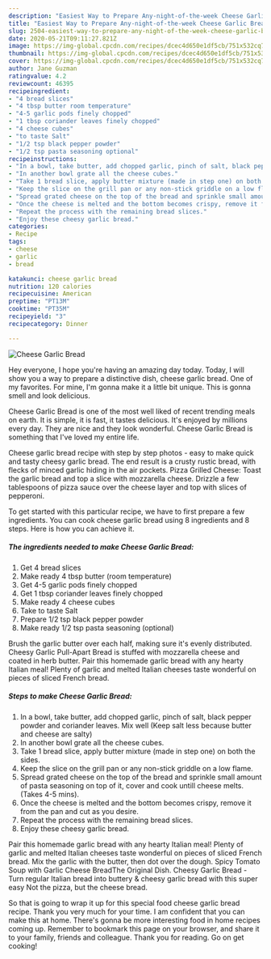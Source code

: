 ```yaml
---
description: "Easiest Way to Prepare Any-night-of-the-week Cheese Garlic Bread"
title: "Easiest Way to Prepare Any-night-of-the-week Cheese Garlic Bread"
slug: 2504-easiest-way-to-prepare-any-night-of-the-week-cheese-garlic-bread
date: 2020-05-21T09:11:27.821Z
image: https://img-global.cpcdn.com/recipes/dcec4d650e1df5cb/751x532cq70/cheese-garlic-bread-recipe-main-photo.jpg
thumbnail: https://img-global.cpcdn.com/recipes/dcec4d650e1df5cb/751x532cq70/cheese-garlic-bread-recipe-main-photo.jpg
cover: https://img-global.cpcdn.com/recipes/dcec4d650e1df5cb/751x532cq70/cheese-garlic-bread-recipe-main-photo.jpg
author: Jane Guzman
ratingvalue: 4.2
reviewcount: 46395
recipeingredient:
- "4 bread slices"
- "4 tbsp butter room temperature"
- "4-5 garlic pods finely chopped"
- "1 tbsp coriander leaves finely chopped"
- "4 cheese cubes"
- "to taste Salt"
- "1/2 tsp black pepper powder"
- "1/2 tsp pasta seasoning optional"
recipeinstructions:
- "In a bowl, take butter, add chopped garlic, pinch of salt, black pepper powder and coriander leaves. Mix well (Keep salt less because butter and cheese are salty)"
- "In another bowl grate all the cheese cubes."
- "Take 1 bread slice, apply butter mixture (made in step one) on both the sides."
- "Keep the slice on the grill pan or any non-stick griddle on a low flame."
- "Spread grated cheese on the top of the bread and sprinkle small amount of pasta seasoning on top of it, cover and cook untill cheese melts. (Takes 4-5 mins)."
- "Once the cheese is melted and the bottom becomes crispy, remove it from the pan and cut as you desire."
- "Repeat the process with the remaining bread slices."
- "Enjoy these cheesy garlic bread."
categories:
- Recipe
tags:
- cheese
- garlic
- bread

katakunci: cheese garlic bread 
nutrition: 120 calories
recipecuisine: American
preptime: "PT13M"
cooktime: "PT35M"
recipeyield: "3"
recipecategory: Dinner

---
```



![Cheese Garlic Bread](https://img-global.cpcdn.com/recipes/dcec4d650e1df5cb/751x532cq70/cheese-garlic-bread-recipe-main-photo.jpg)

Hey everyone, I hope you're having an amazing day today. Today, I will show you a way to prepare a distinctive dish, cheese garlic bread. One of my favorites. For mine, I'm gonna make it a little bit unique. This is gonna smell and look delicious.

Cheese Garlic Bread is one of the most well liked of recent trending meals on earth. It is simple, it is fast, it tastes delicious. It's enjoyed by millions every day. They are nice and they look wonderful. Cheese Garlic Bread is something that I've loved my entire life.

Cheese garlic bread recipe with step by step photos - easy to make quick and tasty cheesy garlic bread. The end result is a crusty rustic bread, with flecks of minced garlic hiding in the air pockets. Pizza Grilled Cheese: Toast the garlic bread and top a slice with mozzarella cheese. Drizzle a few tablespoons of pizza sauce over the cheese layer and top with slices of pepperoni.


To get started with this particular recipe, we have to first prepare a few ingredients. You can cook cheese garlic bread using 8 ingredients and 8 steps. Here is how you can achieve it.

<!--inarticleads1-->

##### The ingredients needed to make Cheese Garlic Bread:

1. Get 4 bread slices
1. Make ready 4 tbsp butter (room temperature)
1. Get 4-5 garlic pods finely chopped
1. Get 1 tbsp coriander leaves finely chopped
1. Make ready 4 cheese cubes
1. Take to taste Salt
1. Prepare 1/2 tsp black pepper powder
1. Make ready 1/2 tsp pasta seasoning (optional)


Brush the garlic butter over each half, making sure it&#39;s evenly distributed. Cheesy Garlic Pull-Apart Bread is stuffed with mozzarella cheese and coated in herb butter. Pair this homemade garlic bread with any hearty Italian meal! Plenty of garlic and melted Italian cheeses taste wonderful on pieces of sliced French bread. 

<!--inarticleads2-->

##### Steps to make Cheese Garlic Bread:

1. In a bowl, take butter, add chopped garlic, pinch of salt, black pepper powder and coriander leaves. Mix well (Keep salt less because butter and cheese are salty)
1. In another bowl grate all the cheese cubes.
1. Take 1 bread slice, apply butter mixture (made in step one) on both the sides.
1. Keep the slice on the grill pan or any non-stick griddle on a low flame.
1. Spread grated cheese on the top of the bread and sprinkle small amount of pasta seasoning on top of it, cover and cook untill cheese melts. (Takes 4-5 mins).
1. Once the cheese is melted and the bottom becomes crispy, remove it from the pan and cut as you desire.
1. Repeat the process with the remaining bread slices.
1. Enjoy these cheesy garlic bread.


Pair this homemade garlic bread with any hearty Italian meal! Plenty of garlic and melted Italian cheeses taste wonderful on pieces of sliced French bread. Mix the garlic with the butter, then dot over the dough. Spicy Tomato Soup with Garlic Cheese BreadThe Original Dish. Cheesy Garlic Bread - Turn regular Italian bread into buttery &amp; cheesy garlic bread with this super easy Not the pizza, but the cheese bread. 

So that is going to wrap it up for this special food cheese garlic bread recipe. Thank you very much for your time. I am confident that you can make this at home. There's gonna be more interesting food in home recipes coming up. Remember to bookmark this page on your browser, and share it to your family, friends and colleague. Thank you for reading. Go on get cooking!
